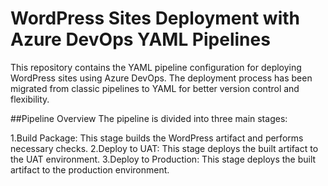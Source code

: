 # WordPress Sites Deployment with Azure DevOps YAML Pipelines

This repository contains the YAML pipeline configuration for deploying WordPress sites using Azure DevOps. The deployment process has been migrated from classic pipelines to YAML for better version control and flexibility.

##Pipeline Overview
The pipeline is divided into three main stages:

1.Build Package: This stage builds the WordPress artifact and performs necessary checks.
2.Deploy to UAT: This stage deploys the built artifact to the UAT environment.
3.Deploy to Production: This stage deploys the built artifact to the production environment.
